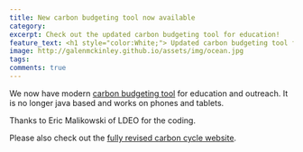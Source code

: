 ```yaml
---
title: New carbon budgeting tool now available
category: 
excerpt: Check out the updated carbon budgeting tool for education!
feature_text: <h1 style="color:White;"> Updated carbon budgeting tool for education!</h1>
image: http://galenmckinley.github.io/assets/img/ocean.jpg
tags: 
comments: true
---
```


We now have modern [carbon budgeting tool](https://galenmckinley.github.io/CarbonCycle/applet/) for education and outreach. It is no longer java based and works on phones and tablets. 

Thanks to Eric Malikowski of LDEO for the coding.

Please also check out the [fully revised carbon cycle website](https://galenmckinley.github.io/CarbonCycle/).